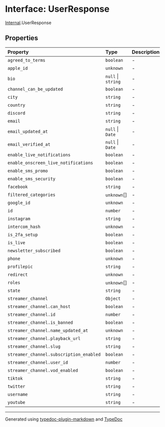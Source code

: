 # Interface: UserResponse

[Internal](../index.md).UserResponse

## Properties

| Property | Type | Description | Source |
| :------ | :------ | :------ | :------ |
| `agreed_to_terms` | `boolean` | - | [endpoints/authentication/dto/user.response.ts:6](https://github.com/zSoulweaver/kient/blob/cb3a38e/src/endpoints/authentication/dto/user.response.ts#L6) |
| `apple_id` | `unknown` | - | [endpoints/authentication/dto/user.response.ts:20](https://github.com/zSoulweaver/kient/blob/cb3a38e/src/endpoints/authentication/dto/user.response.ts#L20) |
| `bio` | `null` \| `string` | - | [endpoints/authentication/dto/user.response.ts:8](https://github.com/zSoulweaver/kient/blob/cb3a38e/src/endpoints/authentication/dto/user.response.ts#L8) |
| `channel_can_be_updated` | `boolean` | - | [endpoints/authentication/dto/user.response.ts:30](https://github.com/zSoulweaver/kient/blob/cb3a38e/src/endpoints/authentication/dto/user.response.ts#L30) |
| `city` | `string` | - | [endpoints/authentication/dto/user.response.ts:11](https://github.com/zSoulweaver/kient/blob/cb3a38e/src/endpoints/authentication/dto/user.response.ts#L11) |
| `country` | `string` | - | [endpoints/authentication/dto/user.response.ts:9](https://github.com/zSoulweaver/kient/blob/cb3a38e/src/endpoints/authentication/dto/user.response.ts#L9) |
| `discord` | `string` | - | [endpoints/authentication/dto/user.response.ts:16](https://github.com/zSoulweaver/kient/blob/cb3a38e/src/endpoints/authentication/dto/user.response.ts#L16) |
| `email` | `string` | - | [endpoints/authentication/dto/user.response.ts:3](https://github.com/zSoulweaver/kient/blob/cb3a38e/src/endpoints/authentication/dto/user.response.ts#L3) |
| `email_updated_at` | `null` \| `Date` | - | [endpoints/authentication/dto/user.response.ts:22](https://github.com/zSoulweaver/kient/blob/cb3a38e/src/endpoints/authentication/dto/user.response.ts#L22) |
| `email_verified_at` | `null` \| `Date` | - | [endpoints/authentication/dto/user.response.ts:7](https://github.com/zSoulweaver/kient/blob/cb3a38e/src/endpoints/authentication/dto/user.response.ts#L7) |
| `enable_live_notifications` | `boolean` | - | [endpoints/authentication/dto/user.response.ts:12](https://github.com/zSoulweaver/kient/blob/cb3a38e/src/endpoints/authentication/dto/user.response.ts#L12) |
| `enable_onscreen_live_notifications` | `boolean` | - | [endpoints/authentication/dto/user.response.ts:19](https://github.com/zSoulweaver/kient/blob/cb3a38e/src/endpoints/authentication/dto/user.response.ts#L19) |
| `enable_sms_promo` | `boolean` | - | [endpoints/authentication/dto/user.response.ts:24](https://github.com/zSoulweaver/kient/blob/cb3a38e/src/endpoints/authentication/dto/user.response.ts#L24) |
| `enable_sms_security` | `boolean` | - | [endpoints/authentication/dto/user.response.ts:25](https://github.com/zSoulweaver/kient/blob/cb3a38e/src/endpoints/authentication/dto/user.response.ts#L25) |
| `facebook` | `string` | - | [endpoints/authentication/dto/user.response.ts:18](https://github.com/zSoulweaver/kient/blob/cb3a38e/src/endpoints/authentication/dto/user.response.ts#L18) |
| `filtered_categories` | `unknown`[] | - | [endpoints/authentication/dto/user.response.ts:27](https://github.com/zSoulweaver/kient/blob/cb3a38e/src/endpoints/authentication/dto/user.response.ts#L27) |
| `google_id` | `unknown` | - | [endpoints/authentication/dto/user.response.ts:5](https://github.com/zSoulweaver/kient/blob/cb3a38e/src/endpoints/authentication/dto/user.response.ts#L5) |
| `id` | `number` | - | [endpoints/authentication/dto/user.response.ts:2](https://github.com/zSoulweaver/kient/blob/cb3a38e/src/endpoints/authentication/dto/user.response.ts#L2) |
| `instagram` | `string` | - | [endpoints/authentication/dto/user.response.ts:13](https://github.com/zSoulweaver/kient/blob/cb3a38e/src/endpoints/authentication/dto/user.response.ts#L13) |
| `intercom_hash` | `unknown` | - | [endpoints/authentication/dto/user.response.ts:32](https://github.com/zSoulweaver/kient/blob/cb3a38e/src/endpoints/authentication/dto/user.response.ts#L32) |
| `is_2fa_setup` | `boolean` | - | [endpoints/authentication/dto/user.response.ts:28](https://github.com/zSoulweaver/kient/blob/cb3a38e/src/endpoints/authentication/dto/user.response.ts#L28) |
| `is_live` | `boolean` | - | [endpoints/authentication/dto/user.response.ts:31](https://github.com/zSoulweaver/kient/blob/cb3a38e/src/endpoints/authentication/dto/user.response.ts#L31) |
| `newsletter_subscribed` | `boolean` | - | [endpoints/authentication/dto/user.response.ts:23](https://github.com/zSoulweaver/kient/blob/cb3a38e/src/endpoints/authentication/dto/user.response.ts#L23) |
| `phone` | `unknown` | - | [endpoints/authentication/dto/user.response.ts:21](https://github.com/zSoulweaver/kient/blob/cb3a38e/src/endpoints/authentication/dto/user.response.ts#L21) |
| `profilepic` | `string` | - | [endpoints/authentication/dto/user.response.ts:26](https://github.com/zSoulweaver/kient/blob/cb3a38e/src/endpoints/authentication/dto/user.response.ts#L26) |
| `redirect` | `unknown` | - | [endpoints/authentication/dto/user.response.ts:29](https://github.com/zSoulweaver/kient/blob/cb3a38e/src/endpoints/authentication/dto/user.response.ts#L29) |
| `roles` | `unknown`[] | - | [endpoints/authentication/dto/user.response.ts:33](https://github.com/zSoulweaver/kient/blob/cb3a38e/src/endpoints/authentication/dto/user.response.ts#L33) |
| `state` | `string` | - | [endpoints/authentication/dto/user.response.ts:10](https://github.com/zSoulweaver/kient/blob/cb3a38e/src/endpoints/authentication/dto/user.response.ts#L10) |
| `streamer_channel` | `Object` | - | [endpoints/authentication/dto/user.response.ts:34](https://github.com/zSoulweaver/kient/blob/cb3a38e/src/endpoints/authentication/dto/user.response.ts#L34) |
| `streamer_channel.can_host` | `boolean` | - | [endpoints/authentication/dto/user.response.ts:43](https://github.com/zSoulweaver/kient/blob/cb3a38e/src/endpoints/authentication/dto/user.response.ts#L43) |
| `streamer_channel.id` | `number` | - | [endpoints/authentication/dto/user.response.ts:35](https://github.com/zSoulweaver/kient/blob/cb3a38e/src/endpoints/authentication/dto/user.response.ts#L35) |
| `streamer_channel.is_banned` | `boolean` | - | [endpoints/authentication/dto/user.response.ts:38](https://github.com/zSoulweaver/kient/blob/cb3a38e/src/endpoints/authentication/dto/user.response.ts#L38) |
| `streamer_channel.name_updated_at` | `unknown` | - | [endpoints/authentication/dto/user.response.ts:40](https://github.com/zSoulweaver/kient/blob/cb3a38e/src/endpoints/authentication/dto/user.response.ts#L40) |
| `streamer_channel.playback_url` | `string` | - | [endpoints/authentication/dto/user.response.ts:39](https://github.com/zSoulweaver/kient/blob/cb3a38e/src/endpoints/authentication/dto/user.response.ts#L39) |
| `streamer_channel.slug` | `string` | - | [endpoints/authentication/dto/user.response.ts:37](https://github.com/zSoulweaver/kient/blob/cb3a38e/src/endpoints/authentication/dto/user.response.ts#L37) |
| `streamer_channel.subscription_enabled` | `boolean` | - | [endpoints/authentication/dto/user.response.ts:42](https://github.com/zSoulweaver/kient/blob/cb3a38e/src/endpoints/authentication/dto/user.response.ts#L42) |
| `streamer_channel.user_id` | `number` | - | [endpoints/authentication/dto/user.response.ts:36](https://github.com/zSoulweaver/kient/blob/cb3a38e/src/endpoints/authentication/dto/user.response.ts#L36) |
| `streamer_channel.vod_enabled` | `boolean` | - | [endpoints/authentication/dto/user.response.ts:41](https://github.com/zSoulweaver/kient/blob/cb3a38e/src/endpoints/authentication/dto/user.response.ts#L41) |
| `tiktok` | `string` | - | [endpoints/authentication/dto/user.response.ts:17](https://github.com/zSoulweaver/kient/blob/cb3a38e/src/endpoints/authentication/dto/user.response.ts#L17) |
| `twitter` | `string` | - | [endpoints/authentication/dto/user.response.ts:14](https://github.com/zSoulweaver/kient/blob/cb3a38e/src/endpoints/authentication/dto/user.response.ts#L14) |
| `username` | `string` | - | [endpoints/authentication/dto/user.response.ts:4](https://github.com/zSoulweaver/kient/blob/cb3a38e/src/endpoints/authentication/dto/user.response.ts#L4) |
| `youtube` | `string` | - | [endpoints/authentication/dto/user.response.ts:15](https://github.com/zSoulweaver/kient/blob/cb3a38e/src/endpoints/authentication/dto/user.response.ts#L15) |

***

Generated using [typedoc-plugin-markdown](https://www.npmjs.com/package/typedoc-plugin-markdown) and [TypeDoc](https://typedoc.org/)
